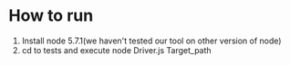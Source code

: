 # How to run

1. Install node 5.7.1(we haven't tested our tool on other version of node)
2. cd to tests and execute node Driver.js Target_path
